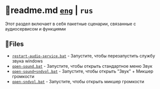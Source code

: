 # 📕readme.md [`eng`](https://github.com/N3M1X10/windows-batch/blob/master/src/system-services/audio/readme.md) | `rus`

Этот раздел включает в себя пакетные сценарии, связанные с аудиосервисом и функциями

## 📁Files
- [`restart-audio-service.bat`](https://github.com/N3M1X10/windows-batch/blob/master/src/system-services/audio/restart-audio-service.bat) - Запустите, чтобы перезапустить службу звука windows
- [`open-sound.bat`](https://github.com/N3M1X10/windows-batch/blob/master/src/system-services/audio/open-sound.bat) - Запустите, чтобы открыть стандартное меню Звук
- [`open-sound+sndvol.bat`](https://github.com/N3M1X10/windows-batch/blob/master/src/system-services/audio/open-sound+sndvol.bat) - Запустите, чтобы открыть "Звук" + Микшер громкости
- [`open-sndvol.bat`](https://github.com/N3M1X10/windows-batch/blob/master/src/system-services/audio/open-sndvol.bat) - Запустите, чтобы открыть микшер громкости
